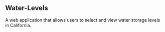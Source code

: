 ## Water-Levels

A web application that allows users to select and view water storage levels in California.
